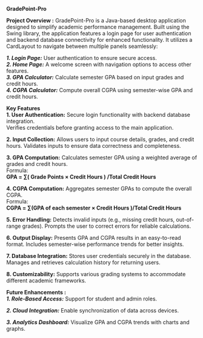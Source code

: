 **GradePoint-Pro**                                                                                                                                         

**Project Overview :**                                                                                                                 GradePoint-Pro is a Java-based desktop application designed to simplify academic performance management. Built using the Swing library, the application features a login page for user authentication and backend database connectivity for enhanced functionality. It utilizes a CardLayout to navigate between multiple panels seamlessly:

_**1. Login Page:**_ User authentication to ensure secure access.                                                                                 
_**2. Home Page:**_ A welcome screen with navigation options to access other features.                                                            
_**3. GPA Calculator:**_ Calculate semester GPA based on input grades and credit hours.                                                            
_**4. CGPA Calculator:**_ Compute overall CGPA using semester-wise GPA and credit hours.                                                           

**Key Features**                                                                                                                                                     
**1. User Authentication:**
Secure login functionality with backend database integration.                                                                                  
Verifies credentials before granting access to the main application.                                                                            

**2. Input Collection:**
Allows users to input course details, grades, and credit hours.
Validates inputs to ensure data correctness and completeness.                                                                                      

**3. GPA Computation:**
Calculates semester GPA using a weighted average of grades and credit hours.                                                                                          
Formula:                                                                                                                                                              
**GPA = ∑( Grade Points × Credit Hours ) /Total Credit Hours**

 
**4. CGPA Computation:**
Aggregates semester GPAs to compute the overall CGPA.                                                                                                                  
Formula:                                                                                                                                                              
 **CGPA = ∑(GPA of each semester × Credit Hours )/Total Credit Hours**

**5. Error Handling:** 
Detects invalid inputs (e.g., missing credit hours, out-of-range grades).
Prompts the user to correct errors for reliable calculations.


**6. Output Display:**
Presents GPA and CGPA results in an easy-to-read format.
Includes semester-wise performance trends for better insights.

**7. Database Integration:**
Stores user credentials securely in the database.
Manages and retrieves calculation history for returning users.

**8. Customizability:**
Supports various grading systems to accommodate different academic frameworks.

**Future Enhancements :**                                                                                                                                            
_**1. Role-Based Access:**_ Support for student and admin roles.

_**2. Cloud Integration:**_ Enable synchronization of data across devices.

_**3. Analytics Dashboard:**_ Visualize GPA and CGPA trends with charts and graphs.

